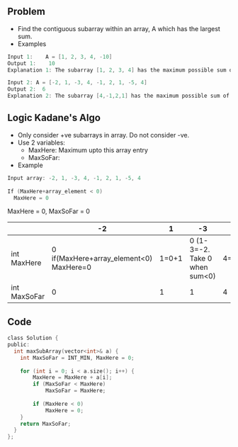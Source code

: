 ## Problem
- Find the contiguous subarray within an array, A which has the largest sum.
- Examples
```c++
Input 1:    A = [1, 2, 3, 4, -10]
Output 1:    10
Explanation 1: The subarray [1, 2, 3, 4] has the maximum possible sum of 10.

Input 2: A = [-2, 1, -3, 4, -1, 2, 1, -5, 4]
Output 2:  6
Explanation 2: The subarray [4,-1,2,1] has the maximum possible sum of 6.
```

## Logic Kadane's Algo
- Only consider +ve subarrays in array. Do not consider -ve.
- Use 2 variables:
  - MaxHere: Maximum upto this array entry
  - MaxSoFar: 
- Example
```c++
Input array: -2, 1, -3, 4, -1, 2, 1, -5, 4
        
If (MaxHere+array_element < 0)
  MaxHere = 0
```

MaxHere = 0,
MaxSoFar = 0
        
|| -2 | 1 | -3 | 4 | -1 | 2 | 1 | -5 | 4 |
|---|---|---|---|---|---|---|---|---|---|
|int MaxHere| 0 if(MaxHere+array_element<0) MaxHere=0 | 1=0+1 | 0 (1-3=-2. Take 0 when sum<0) | 4=0+4 | 3=4-1 | 5=3+2 | 6=5+1 | 1=6-5 | 5=4+1 |
|int MaxSoFar| 0 | 1 | 1 | 4 | 4 | 5 | 6 | 6 | 6 |

## Code
```c
class Solution {
public:
  int maxSubArray(vector<int>& a) {
    int MaxSoFar = INT_MIN, MaxHere = 0; 
  
    for (int i = 0; i < a.size(); i++) { 
        MaxHere = MaxHere + a[i]; 
        if (MaxSoFar < MaxHere) 
            MaxSoFar = MaxHere; 
  
        if (MaxHere < 0) 
            MaxHere = 0; 
    } 
    return MaxSoFar;         
  }
};
```
